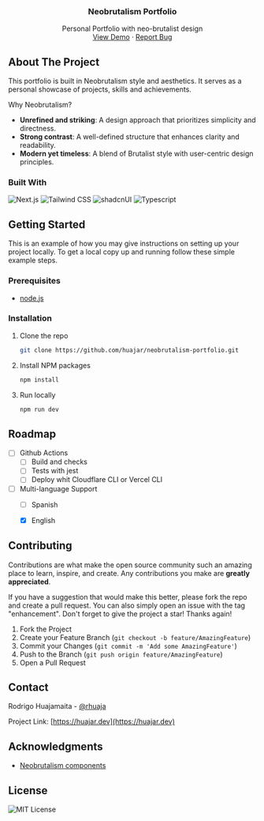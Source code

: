 

<!-- PROJECT LOGO -->
<br />
<div align="center">
  <h3 align="center">Neobrutalism Portfolio</h3>

  <p align="center">
    Personal Portfolio with neo-brutalist design
    <br />
    <a href="https://github.com/othneildrew/Best-README-Template">View Demo</a>
    &middot;
    <a href="https://github.com/othneildrew/Best-README-Template/issues/new?labels=bug&template=bug-report---.md">Report Bug</a>
  </p>
</div>




<!-- ABOUT THE PROJECT -->
## About The Project

This portfolio is built in Neobrutalism style and aesthetics. It serves as a personal showcase of projects, skills and achievements.

Why Neobrutalism?
* **Unrefined and striking**: A design approach that prioritizes simplicity and directness.
* **Strong contrast**: A well-defined structure that enhances clarity and readability.
* **Modern yet timeless**: A blend of Brutalist style with user-centric design principles.



### Built With

![Next.js](https://readmebadge.vercel.app/badges/nextjs.svg) 
![Tailwind CSS](https://readmebadge.vercel.app/badges/tailwind.svg)
![shadcnUI](https://readmebadge.vercel.app/badges/shadcn.svg) ![Typescript](https://readmebadge.vercel.app/badges/typescript.svg)





<!-- GETTING STARTED -->
## Getting Started

This is an example of how you may give instructions on setting up your project locally.
To get a local copy up and running follow these simple example steps.




### Prerequisites

* [node.js](https://nodejs.org/en/download) 





### Installation


1. Clone the repo

   ```sh
   git clone https://github.com/huajar/neobrutalism-portfolio.git
   ```
2. Install NPM packages

   ```sh
   npm install
   ```

3. Run locally

   ```sh
   npm run dev
   ```




<!-- ROADMAP -->
## Roadmap

- [ ] Github Actions
    - [ ] Build and checks
    - [ ] Tests with jest
    - [ ] Deploy whit Cloudflare CLI or Vercel CLI   
- [ ] Multi-language Support
    - [ ] Spanish
    - [x] English




<!-- CONTRIBUTING -->
## Contributing

Contributions are what make the open source community such an amazing place to learn, inspire, and create. Any contributions you make are **greatly appreciated**.

If you have a suggestion that would make this better, please fork the repo and create a pull request. You can also simply open an issue with the tag "enhancement".
Don't forget to give the project a star! Thanks again!

1. Fork the Project
2. Create your Feature Branch (`git checkout -b feature/AmazingFeature`)
3. Commit your Changes (`git commit -m 'Add some AmazingFeature'`)
4. Push to the Branch (`git push origin feature/AmazingFeature`)
5. Open a Pull Request



<!-- CONTACT -->
## Contact

Rodrigo Huajamaita - [@rhuaja](www.linkedin.com/in/rhuaja)

Project Link: [https://huajar.dev](https://huajar.dev)




<!-- ACKNOWLEDGMENTS -->
## Acknowledgments

* [Neobrutalism components](https://www.neobrutalism.dev/)


<!-- LICENSE -->
## License

![MIT License](https://img.shields.io/badge/License-MIT-green.svg)